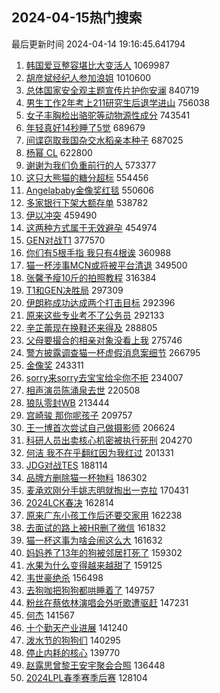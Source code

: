 ## 2024-04-15热门搜索 
最后更新时间 2024-04-14 19:16:45.641794 
1. [韩国爱豆整容堪比大变活人](https://s.weibo.com/weibo?q=%23%E9%9F%A9%E5%9B%BD%E7%88%B1%E8%B1%86%E6%95%B4%E5%AE%B9%E5%A0%AA%E6%AF%94%E5%A4%A7%E5%8F%98%E6%B4%BB%E4%BA%BA%23&t=31&band_rank=1&Refer=top) 1069987
1. [胡彦斌经纪人参加浪姐](https://s.weibo.com/weibo?q=%23%E8%83%A1%E5%BD%A6%E6%96%8C%E7%BB%8F%E7%BA%AA%E4%BA%BA%E5%8F%82%E5%8A%A0%E6%B5%AA%E5%A7%90%23&t=31&band_rank=2&Refer=top) 1010600
1. [总体国家安全观主题宣传片护你安澜](https://s.weibo.com/weibo?q=%23%E6%80%BB%E4%BD%93%E5%9B%BD%E5%AE%B6%E5%AE%89%E5%85%A8%E8%A7%82%E4%B8%BB%E9%A2%98%E5%AE%A3%E4%BC%A0%E7%89%87%E6%8A%A4%E4%BD%A0%E5%AE%89%E6%BE%9C%23&t=31&band_rank=3&Refer=top) 840719
1. [男生工作2年考上211研究生后退学进山](https://s.weibo.com/weibo?q=%23%E7%94%B7%E7%94%9F%E5%B7%A5%E4%BD%9C2%E5%B9%B4%E8%80%83%E4%B8%8A211%E7%A0%94%E7%A9%B6%E7%94%9F%E5%90%8E%E9%80%80%E5%AD%A6%E8%BF%9B%E5%B1%B1%23&t=31&band_rank=4&Refer=top) 756038
1. [女子丰胸检出骆驼等动物源性成分](https://s.weibo.com/weibo?q=%23%E5%A5%B3%E5%AD%90%E4%B8%B0%E8%83%B8%E6%A3%80%E5%87%BA%E9%AA%86%E9%A9%BC%E7%AD%89%E5%8A%A8%E7%89%A9%E6%BA%90%E6%80%A7%E6%88%90%E5%88%86%23&t=31&band_rank=5&Refer=top) 743541
1. [年轻真好14秒睡了5觉](https://s.weibo.com/weibo?q=%E5%B9%B4%E8%BD%BB%E7%9C%9F%E5%A5%BD14%E7%A7%92%E7%9D%A1%E4%BA%865%E8%A7%89&t=31&band_rank=6&Refer=top) 689679
1. [间谍窃取我国杂交水稻亲本种子](https://s.weibo.com/weibo?q=%23%E9%97%B4%E8%B0%8D%E7%AA%83%E5%8F%96%E6%88%91%E5%9B%BD%E6%9D%82%E4%BA%A4%E6%B0%B4%E7%A8%BB%E4%BA%B2%E6%9C%AC%E7%A7%8D%E5%AD%90%23&t=31&band_rank=7&Refer=top) 687025
1. [杨幂 CL](https://s.weibo.com/weibo?q=%E6%9D%A8%E5%B9%82%20CL&t=31&band_rank=8&Refer=top) 622800
1. [谢谢为我们负重前行的人](https://s.weibo.com/weibo?q=%23%E8%B0%A2%E8%B0%A2%E4%B8%BA%E6%88%91%E4%BB%AC%E8%B4%9F%E9%87%8D%E5%89%8D%E8%A1%8C%E7%9A%84%E4%BA%BA%23&t=31&band_rank=9&Refer=top) 573377
1. [这只大熊猫的糖分超标](https://s.weibo.com/weibo?q=%23%E8%BF%99%E5%8F%AA%E5%A4%A7%E7%86%8A%E7%8C%AB%E7%9A%84%E7%B3%96%E5%88%86%E8%B6%85%E6%A0%87%23&t=31&band_rank=10&Refer=top) 554456
1. [Angelababy金像奖红毯](https://s.weibo.com/weibo?q=Angelababy%E9%87%91%E5%83%8F%E5%A5%96%E7%BA%A2%E6%AF%AF&t=31&band_rank=11&Refer=top) 550606
1. [多家银行下架大额存单](https://s.weibo.com/weibo?q=%23%E5%A4%9A%E5%AE%B6%E9%93%B6%E8%A1%8C%E4%B8%8B%E6%9E%B6%E5%A4%A7%E9%A2%9D%E5%AD%98%E5%8D%95%23&t=31&band_rank=12&Refer=top) 538782
1. [伊以冲突](https://s.weibo.com/weibo?q=%23%E4%BC%8A%E4%BB%A5%E5%86%B2%E7%AA%81%23&t=31&band_rank=13&Refer=top) 459490
1. [这两种方式属于无效避孕](https://s.weibo.com/weibo?q=%23%E8%BF%99%E4%B8%A4%E7%A7%8D%E6%96%B9%E5%BC%8F%E5%B1%9E%E4%BA%8E%E6%97%A0%E6%95%88%E9%81%BF%E5%AD%95%23&t=31&band_rank=14&Refer=top) 454974
1. [GEN对战T1](https://s.weibo.com/weibo?q=GEN%E5%AF%B9%E6%88%98T1&t=31&band_rank=15&Refer=top) 377570
1. [你们有5根手指 我只有4根诶](https://s.weibo.com/weibo?q=%E4%BD%A0%E4%BB%AC%E6%9C%895%E6%A0%B9%E6%89%8B%E6%8C%87%20%E6%88%91%E5%8F%AA%E6%9C%894%E6%A0%B9%E8%AF%B6&t=31&band_rank=16&Refer=top) 360988
1. [猫一杯涉事MCN或将被平台清退](https://s.weibo.com/weibo?q=%23%E7%8C%AB%E4%B8%80%E6%9D%AF%E6%B6%89%E4%BA%8BMCN%E6%88%96%E5%B0%86%E8%A2%AB%E5%B9%B3%E5%8F%B0%E6%B8%85%E9%80%80%23&t=31&band_rank=17&Refer=top) 349500
1. [张馨予瘦10斤的拍照教程](https://s.weibo.com/weibo?q=%23%E5%BC%A0%E9%A6%A8%E4%BA%88%E7%98%A610%E6%96%A4%E7%9A%84%E6%8B%8D%E7%85%A7%E6%95%99%E7%A8%8B%23&t=31&band_rank=18&Refer=top) 316384
1. [T1和GEN决胜局](https://s.weibo.com/weibo?q=%23T1%E5%92%8CGEN%E5%86%B3%E8%83%9C%E5%B1%80%23&t=31&band_rank=19&Refer=top) 297309
1. [伊朗称成功达成两个打击目标](https://s.weibo.com/weibo?q=%23%E4%BC%8A%E6%9C%97%E7%A7%B0%E6%88%90%E5%8A%9F%E8%BE%BE%E6%88%90%E4%B8%A4%E4%B8%AA%E6%89%93%E5%87%BB%E7%9B%AE%E6%A0%87%23&t=31&band_rank=20&Refer=top) 292396
1. [原来这些专业考不了公务员](https://s.weibo.com/weibo?q=%23%E5%8E%9F%E6%9D%A5%E8%BF%99%E4%BA%9B%E4%B8%93%E4%B8%9A%E8%80%83%E4%B8%8D%E4%BA%86%E5%85%AC%E5%8A%A1%E5%91%98%23&t=31&band_rank=21&Refer=top) 292133
1. [辛芷蕾现在换鞋还来得及](https://s.weibo.com/weibo?q=%E8%BE%9B%E8%8A%B7%E8%95%BE%E7%8E%B0%E5%9C%A8%E6%8D%A2%E9%9E%8B%E8%BF%98%E6%9D%A5%E5%BE%97%E5%8F%8A&t=31&band_rank=22&Refer=top) 288805
1. [父母要撮合的相亲对象没看上我](https://s.weibo.com/weibo?q=%23%E7%88%B6%E6%AF%8D%E8%A6%81%E6%92%AE%E5%90%88%E7%9A%84%E7%9B%B8%E4%BA%B2%E5%AF%B9%E8%B1%A1%E6%B2%A1%E7%9C%8B%E4%B8%8A%E6%88%91%23&t=31&band_rank=23&Refer=top) 275746
1. [警方披露调查猫一杯虚假消息案细节](https://s.weibo.com/weibo?q=%23%E8%AD%A6%E6%96%B9%E6%8A%AB%E9%9C%B2%E8%B0%83%E6%9F%A5%E7%8C%AB%E4%B8%80%E6%9D%AF%E8%99%9A%E5%81%87%E6%B6%88%E6%81%AF%E6%A1%88%E7%BB%86%E8%8A%82%23&t=31&band_rank=24&Refer=top) 266795
1. [金像奖](https://s.weibo.com/weibo?q=%E9%87%91%E5%83%8F%E5%A5%96&t=31&band_rank=25&Refer=top) 243311
1. [sorry来sorry去宝宝给伞你不拒](https://s.weibo.com/weibo?q=%23sorry%E6%9D%A5sorry%E5%8E%BB%E5%AE%9D%E5%AE%9D%E7%BB%99%E4%BC%9E%E4%BD%A0%E4%B8%8D%E6%8B%92%23&t=31&band_rank=26&Refer=top) 234007
1. [相声演员陈涌泉去世](https://s.weibo.com/weibo?q=%23%E7%9B%B8%E5%A3%B0%E6%BC%94%E5%91%98%E9%99%88%E6%B6%8C%E6%B3%89%E5%8E%BB%E4%B8%96%23&t=31&band_rank=27&Refer=top) 220508
1. [狼队零封WB](https://s.weibo.com/weibo?q=%23%E7%8B%BC%E9%98%9F%E9%9B%B6%E5%B0%81WB%23&t=31&band_rank=28&Refer=top) 213444
1. [宫崎骏 那你呢孩子](https://s.weibo.com/weibo?q=%E5%AE%AB%E5%B4%8E%E9%AA%8F%20%E9%82%A3%E4%BD%A0%E5%91%A2%E5%AD%A9%E5%AD%90&t=31&band_rank=29&Refer=top) 209757
1. [王一博首次尝试自己做摄影师](https://s.weibo.com/weibo?q=%23%E7%8E%8B%E4%B8%80%E5%8D%9A%E9%A6%96%E6%AC%A1%E5%B0%9D%E8%AF%95%E8%87%AA%E5%B7%B1%E5%81%9A%E6%91%84%E5%BD%B1%E5%B8%88%23&t=31&band_rank=30&Refer=top) 206624
1. [科研人员出卖核心机密被执行死刑](https://s.weibo.com/weibo?q=%23%E7%A7%91%E7%A0%94%E4%BA%BA%E5%91%98%E5%87%BA%E5%8D%96%E6%A0%B8%E5%BF%83%E6%9C%BA%E5%AF%86%E8%A2%AB%E6%89%A7%E8%A1%8C%E6%AD%BB%E5%88%91%23&t=31&band_rank=31&Refer=top) 204270
1. [何洁 我不在乎翻红因为我红过](https://s.weibo.com/weibo?q=%E4%BD%95%E6%B4%81%20%E6%88%91%E4%B8%8D%E5%9C%A8%E4%B9%8E%E7%BF%BB%E7%BA%A2%E5%9B%A0%E4%B8%BA%E6%88%91%E7%BA%A2%E8%BF%87&t=31&band_rank=32&Refer=top) 201331
1. [JDG对战TES](https://s.weibo.com/weibo?q=%23JDG%E5%AF%B9%E6%88%98TES%23&t=31&band_rank=33&Refer=top) 188114
1. [品牌方删除猫一杯物料](https://s.weibo.com/weibo?q=%23%E5%93%81%E7%89%8C%E6%96%B9%E5%88%A0%E9%99%A4%E7%8C%AB%E4%B8%80%E6%9D%AF%E7%89%A9%E6%96%99%23&t=31&band_rank=34&Refer=top) 186302
1. [麦承欢刚分手姚志明就掏出一克拉](https://s.weibo.com/weibo?q=%23%E9%BA%A6%E6%89%BF%E6%AC%A2%E5%88%9A%E5%88%86%E6%89%8B%E5%A7%9A%E5%BF%97%E6%98%8E%E5%B0%B1%E6%8E%8F%E5%87%BA%E4%B8%80%E5%85%8B%E6%8B%89%23&t=31&band_rank=35&Refer=top) 170431
1. [2024LCK春决](https://s.weibo.com/weibo?q=%232024LCK%E6%98%A5%E5%86%B3%23&t=31&band_rank=36&Refer=top) 162814
1. [原来广东小孩工作后还要交家用](https://s.weibo.com/weibo?q=%23%E5%8E%9F%E6%9D%A5%E5%B9%BF%E4%B8%9C%E5%B0%8F%E5%AD%A9%E5%B7%A5%E4%BD%9C%E5%90%8E%E8%BF%98%E8%A6%81%E4%BA%A4%E5%AE%B6%E7%94%A8%23&t=31&band_rank=37&Refer=top) 162238
1. [去面试的路上被HR删了微信](https://s.weibo.com/weibo?q=%23%E5%8E%BB%E9%9D%A2%E8%AF%95%E7%9A%84%E8%B7%AF%E4%B8%8A%E8%A2%ABHR%E5%88%A0%E4%BA%86%E5%BE%AE%E4%BF%A1%23&t=31&band_rank=38&Refer=top) 161832
1. [猫一杯这事为啥会闹这么大](https://s.weibo.com/weibo?q=%E7%8C%AB%E4%B8%80%E6%9D%AF%E8%BF%99%E4%BA%8B%E4%B8%BA%E5%95%A5%E4%BC%9A%E9%97%B9%E8%BF%99%E4%B9%88%E5%A4%A7&t=31&band_rank=39&Refer=top) 161632
1. [妈妈养了13年的狗被邻居打死了](https://s.weibo.com/weibo?q=%23%E5%A6%88%E5%A6%88%E5%85%BB%E4%BA%8613%E5%B9%B4%E7%9A%84%E7%8B%97%E8%A2%AB%E9%82%BB%E5%B1%85%E6%89%93%E6%AD%BB%E4%BA%86%23&t=31&band_rank=40&Refer=top) 159302
1. [水果为什么变得越来越甜了](https://s.weibo.com/weibo?q=%23%E6%B0%B4%E6%9E%9C%E4%B8%BA%E4%BB%80%E4%B9%88%E5%8F%98%E5%BE%97%E8%B6%8A%E6%9D%A5%E8%B6%8A%E7%94%9C%E4%BA%86%23&t=31&band_rank=41&Refer=top) 159125
1. [韦世豪绝杀](https://s.weibo.com/weibo?q=%E9%9F%A6%E4%B8%96%E8%B1%AA%E7%BB%9D%E6%9D%80&t=31&band_rank=42&Refer=top) 156498
1. [去狗咖把狗狗都哄睡着了](https://s.weibo.com/weibo?q=%E5%8E%BB%E7%8B%97%E5%92%96%E6%8A%8A%E7%8B%97%E7%8B%97%E9%83%BD%E5%93%84%E7%9D%A1%E7%9D%80%E4%BA%86&t=31&band_rank=43&Refer=top) 149757
1. [粉丝在蔡依林演唱会外听歌遭驱赶](https://s.weibo.com/weibo?q=%23%E7%B2%89%E4%B8%9D%E5%9C%A8%E8%94%A1%E4%BE%9D%E6%9E%97%E6%BC%94%E5%94%B1%E4%BC%9A%E5%A4%96%E5%90%AC%E6%AD%8C%E9%81%AD%E9%A9%B1%E8%B5%B6%23&t=31&band_rank=44&Refer=top) 147231
1. [何杰](https://s.weibo.com/weibo?q=%E4%BD%95%E6%9D%B0&t=31&band_rank=45&Refer=top) 141567
1. [十个勤天产业进展](https://s.weibo.com/weibo?q=%23%E5%8D%81%E4%B8%AA%E5%8B%A4%E5%A4%A9%E4%BA%A7%E4%B8%9A%E8%BF%9B%E5%B1%95%23&t=31&band_rank=46&Refer=top) 141240
1. [泼水节的狗狗们](https://s.weibo.com/weibo?q=%23%E6%B3%BC%E6%B0%B4%E8%8A%82%E7%9A%84%E7%8B%97%E7%8B%97%E4%BB%AC%23&t=31&band_rank=47&Refer=top) 140295
1. [停止内耗的核心](https://s.weibo.com/weibo?q=%23%E5%81%9C%E6%AD%A2%E5%86%85%E8%80%97%E7%9A%84%E6%A0%B8%E5%BF%83%23&t=31&band_rank=48&Refer=top) 139770
1. [赵露思曾黎王安宇聚会合照](https://s.weibo.com/weibo?q=%23%E8%B5%B5%E9%9C%B2%E6%80%9D%E6%9B%BE%E9%BB%8E%E7%8E%8B%E5%AE%89%E5%AE%87%E8%81%9A%E4%BC%9A%E5%90%88%E7%85%A7%23&t=31&band_rank=49&Refer=top) 136448
1. [2024LPL春季赛季后赛](https://s.weibo.com/weibo?q=%232024LPL%E6%98%A5%E5%AD%A3%E8%B5%9B%E5%AD%A3%E5%90%8E%E8%B5%9B%23&t=31&band_rank=50&Refer=top) 128104
